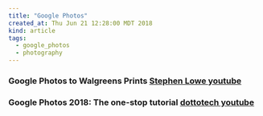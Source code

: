 ```yaml
---
title: "Google Photos"
created_at: Thu Jun 21 12:28:00 MDT 2018
kind: article
tags:
  - google_photos
  - photography
---
```


<h3>
  Google Photos to Walgreens Prints
  <a href="https://www.youtube.com/watch?v=YNKM5eyNK84" target="_blank">Stephen Lowe youtube</a>
</h3>

<h3>
  Google Photos 2018: The one-stop tutorial
  <a href="https://www.youtube.com/watch?v=YXe68IxpqWo" target="_blank">dottotech youtube</a>
</h3>

<h3>
<a href="" target="_blank"></a>
</h3>

<h3>
<a href="" target="_blank"></a>
</h3>

<h3>
<a href="" target="_blank"></a>
</h3>

<h3>
<a href="" target="_blank"></a>
</h3>

<!--
html boilerplate fragments
<a href="" target="_blank"></a>
<a name=""></a>
<img src="" width="400px">
<ul>
  <li></li>
  <li><a href="" target="_blank"></a></li>
</ul>
<pre>
</pre>
<p style="margin-bottom: 2em;"></p>
<hr style="border: 0; height: 3px; background: #333; background-image: linear-gradient(to right, #ccc, #333, #ccc);">
<pre><code>
</code></pre>
<math xmlns='http://www.w3.org/1998/Math/MathML' display='block'>
</math>
-->
